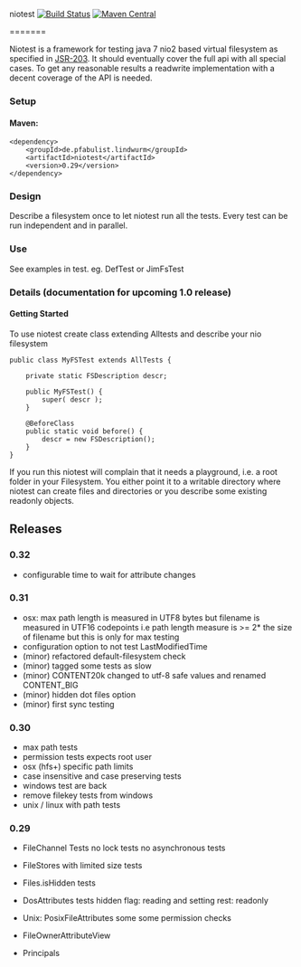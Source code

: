 niotest  [![Build Status](https://travis-ci.org/openCage/niotest.svg?branch=master)](https://travis-ci.org/openCage/niotest) [![Maven Central](https://maven-badges.herokuapp.com/maven-central/de.pfabulist.lindwurm/niotest/badge.svg)](https://maven-badges.herokuapp.com/maven-central/de.pfabulist.lindwurm/niotest)

=======

Niotest is a framework for testing java 7 nio2 based virtual filesystem as specified in [JSR-203](https://jcp.org/en/jsr/detail?id=203). It should eventually cover the full api with all special cases. To get any reasonable results a readwrite implementation with a decent coverage of the API is needed.

### Setup

#### Maven:

    <dependency>
        <groupId>de.pfabulist.lindwurm</groupId>
        <artifactId>niotest</artifactId>
        <version>0.29</version>
    </dependency>

### Design

Describe a filesystem once to let niotest run all the tests. Every test can be run independent and in parallel.


### Use

See examples in test. eg. DefTest or JimFsTest

### Details (documentation for upcoming 1.0 release)

#### Getting Started

To use niotest create class extending Alltests and describe your nio filesystem 

    public class MyFSTest extends AllTests {
        
        private static FSDescription descr;

        public MyFSTest() {
            super( descr );
        }

        @BeforeClass
        public static void before() {
            descr = new FSDescription();
        }
    }

If you run this niotest will complain that it needs a playground, i.e. a root folder in your Filesystem.
You either point it to a writable directory where niotest can create files and directories or you describe some 
existing readonly objects.


## Releases

### 0.32

* configurable time to wait for attribute changes

### 0.31

* osx: max path length is measured in UTF8 bytes but filename is measured in UTF16 codepoints
       i.e path length measure is >= 2* the size of filename
       but this is only for max testing
* configuration option to not test LastModifiedTime
* (minor) refactored default-filesystem check
* (minor) tagged some tests as slow
* (minor) CONTENT20k changed to utf-8 safe values and renamed CONTENT_BIG
* (minor) hidden dot files option
* (minor) first sync testing

### 0.30

* max path tests
* permission tests expects root user 
* osx (hfs+) specific path limits
* case insensitive and case preserving tests 
* windows test are back
* remove filekey tests from windows
* unix / linux with path tests

### 0.29

* FileChannel Tests
  no lock tests
  no asynchronous tests

* FileStores with limited size tests 

* Files.isHidden tests

* DosAttributes tests
  hidden flag: reading and setting
  rest: readonly 
  
* Unix: PosixFileAttributes
  some
  some permission checks
  
* FileOwnerAttributeView
 
* Principals


  
 
 


